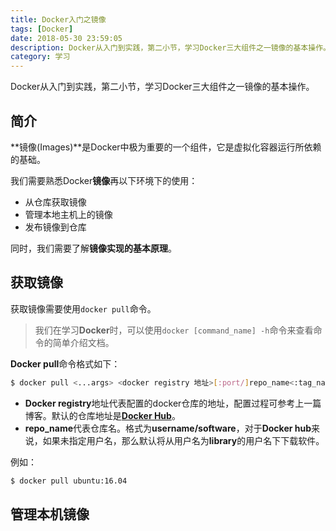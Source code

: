 ```yaml
---
title: Docker入门之镜像
tags: [Docker]
date: 2018-05-30 23:59:05
description: Docker从入门到实践，第二小节，学习Docker三大组件之一镜像的基本操作。
category: 学习 
---
```


Docker从入门到实践，第二小节，学习Docker三大组件之一镜像的基本操作。<!-- more -->

## 简介

**镜像(Images)**是Docker中极为重要的一个组件，它是虚拟化容器运行所依赖的基础。

我们需要熟悉Docker**镜像**再以下环境下的使用：

- 从仓库获取镜像
- 管理本地主机上的镜像
- 发布镜像到仓库

同时，我们需要了解**镜像实现的基本原理**。

## 获取镜像

获取镜像需要使用`docker pull`命令。

> 我们在学习**Docker**时，可以使用`docker [command_name] -h`命令来查看命令的简单介绍文档。

**Docker pull**命令格式如下：

``` bash
$ docker pull <...args> <docker registry 地址>[:port/]repo_name<:tag_name>
```

- **Docker registry**地址代表配置的docker仓库的地址，配置过程可参考上一篇博客。默认的仓库地址是[**Docker Hub**](https://hub.docker.com)。
- **repo_name**代表仓库名。格式为**username/software**，对于**Docker hub**来说，如果未指定用户名，那么默认将从用户名为**library**的用户名下下载软件。

例如：

``` bash
$ docker pull ubuntu:16.04
```

## 管理本机镜像


